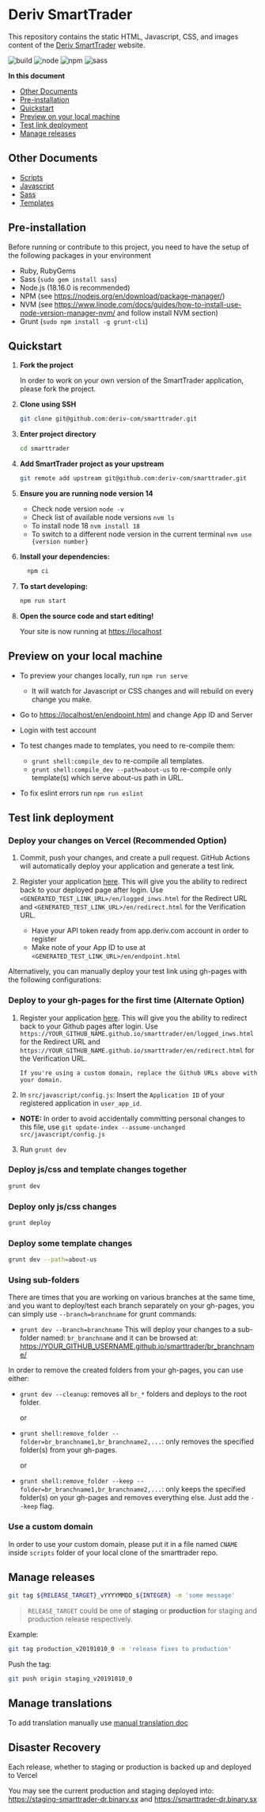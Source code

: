 # Deriv SmartTrader

This repository contains the static HTML, Javascript, CSS, and images content of the [Deriv SmartTrader](https://smarttrader.deriv.com) website.

![build](https://img.shields.io/github/actions/workflow/status/deriv-com/smarttrader/release_production.yml) ![node](https://img.shields.io/badge/node-%3E%3D12.22.3-blue.svg) ![npm](https://img.shields.io/badge/npm-%3E%3D6.14.13-blue.svg) ![sass](https://img.shields.io/badge/Sass-CC6699?style=flat&logo=sass&logoColor=white)

**In this document**

- [Other Documents](#other-documents)
- [Pre-installation](#pre-installation)
- [Quickstart](#quick-start)
- [Preview on your local machine](#preview-on-your-local-machine)
- [Test link deployment](#test-link-deployment)
- [Manage releases](#manage-releases)

## Other Documents

- [Scripts](scripts/README.md)
- [Javascript](src/javascript/README.md)
- [Sass](src/sass/README.md)
- [Templates](src/templates/README.md)

## Pre-installation

Before running or contribute to this project, you need to have the setup of the following packages in your environment

- Ruby, RubyGems
- Sass (`sudo gem install sass`)
- Node.js (18.16.0 is recommended)
- NPM (see <https://nodejs.org/en/download/package-manager/>)
- NVM (see <https://www.linode.com/docs/guides/how-to-install-use-node-version-manager-nvm/> and follow install NVM section)
- Grunt (`sudo npm install -g grunt-cli`)

## Quickstart

1. **Fork the project**

   In order to work on your own version of the SmartTrader application, please fork the project.

2. **Clone using SSH**

   ```sh
   git clone git@github.com:deriv-com/smarttrader.git
   ```

3. **Enter project directory**

   ```sh
   cd smarttrader
   ```

4. **Add SmartTrader project as your upstream**

   ```sh
   git remote add upstream git@github.com:deriv-com/smarttrader.git
   ```

5. **Ensure you are running node version 14**

   - Check node version `node -v`
   - Check list of available node versions `nvm ls`
   - To install node 18 `nvm install 18`
   - To switch to a different node version in the current terminal `nvm use {version number}`

6. **Install your dependencies:**

   ```sh
     npm ci
   ```

7. **To start developing:**

   ```sh
   npm run start
   ```

8. **Open the source code and start editing!**

   Your site is now running at [https://localhost](https://localhost)

## Preview on your local machine

- To preview your changes locally, run `npm run serve`
  - It will watch for Javascript or CSS changes and will rebuild on every change you make.
- Go to [https://localhost/en/endpoint.html](https://localhost/en/endpoint.html) and change App ID and Server
- Login with test account

- To test changes made to templates, you need to re-compile them:
  - `grunt shell:compile_dev` to re-compile all templates.
  - `grunt shell:compile_dev --path=about-us` to re-compile only template(s) which serve about-us path in URL.
- To fix eslint errors run `npm run eslint`

## Test link deployment

### Deploy your changes on Vercel (Recommended Option)

1. Commit, push your changes, and create a pull request. GitHub Actions will automatically deploy your application and generate a test link.

2. Register your application [here](https://api.deriv.com/dashboard/). This will give you the ability to redirect back to your deployed page after login.
   Use `<GENERATED_TEST_LINK_URL>/en/logged_inws.html` for the Redirect URL and `<GENERATED_TEST_LINK_URL>/en/redirect.html` for the Verification URL.
   - Have your API token ready from app.deriv.com account in order to register
   - Make note of your App ID to use at `<GENERATED_TEST_LINK_URL>/en/endpoint.html`

Alternatively, you can manually deploy your test link using gh-pages with the following configurations:

### Deploy to your gh-pages for the first time (Alternate Option)

1.  Register your application [here](https://api.deriv.com/dashboard/). This will give you the ability to redirect back to your Github pages after login.
    Use `https://YOUR_GITHUB_NAME.github.io/smarttrader/en/logged_inws.html` for the Redirect URL and `https://YOUR_GITHUB_NAME.github.io/smarttrader/en/redirect.html` for the Verification URL.

        If you're using a custom domain, replace the Github URLs above with your domain.

2.  In `src/javascript/config.js`: Insert the `Application ID` of your registered application in `user_app_id`.

- **NOTE:** In order to avoid accidentally committing personal changes to this file, use `git update-index --assume-unchanged src/javascript/config.js`

3. Run `grunt dev`

### Deploy js/css and template changes together

```sh
grunt dev
```

### Deploy only js/css changes

```sh
grunt deploy
```

### Deploy some template changes

```sh
grunt dev --path=about-us
```

### Using sub-folders

There are times that you are working on various branches at the same time, and you want to deploy/test each branch separately on your gh-pages, you can simply use `--branch=branchname` for grunt commands:

- `grunt dev --branch=branchname`
  This will deploy your changes to a sub-folder named: `br_branchname` and it can be browsed at: https://YOUR_GITHUB_USERNAME.github.io/smarttrader/br_branchname/

In order to remove the created folders from your gh-pages, you can use either:

- `grunt dev --cleanup`: removes all `br_*` folders and deploys to the root folder.

  or

- `grunt shell:remove_folder --folder=br_branchname1,br_branchname2,...`: only removes the specified folder(s) from your gh-pages.

  or

- `grunt shell:remove_folder --keep --folder=br_branchname1,br_branchname2,...`: only keeps the specified folder(s) on your gh-pages and removes everything else. Just add the `--keep` flag.

### Use a custom domain

In order to use your custom domain, please put it in a file named `CNAME` inside `scripts` folder of your local clone of the smarttrader repo.

## Manage releases

```sh
git tag ${RELEASE_TARGET}_vYYYYMMDD_${INTEGER} -m 'some message'
```

> `RELEASE_TARGET` could be one of **staging** or **production** for staging and production release respectively.

Example:

```sh
git tag production_v20191010_0 -m 'release fixes to production'
```

Push the tag:

```sh
git push origin staging_v20191010_0
```

## Manage translations

To add translation manually use [manual translation doc](scripts/README.md#Updating-the-translations)

## Disaster Recovery

Each release, whether to staging or production is backed up and deployed to Vercel

You may see the current production and staging deployed into: https://staging-smarttrader-dr.binary.sx and https://smarttrader-dr.binary.sx
